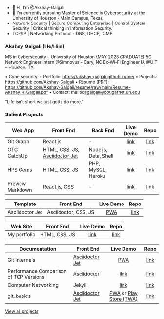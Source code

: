 - 👋 Hi, I’m @Akshay-Galgali
- 🌱 I’m currently pursuing Master of Science in Cybersecurity at the University of Houston - Main Campus, Texas.
- Network Security | Secure Computing Enterprise | Control System Security | Critical thinking in Information Security.
- TCP/IP | Networking Protocol - DNS, DHCP, ICMP.


### Akshay Galgali (He/Him)

MS in Cybersecurity – University of Houston {MAY 2023 GRADUATE}
5G Network Engineer Intern @Simnovus – Cary, NC
Ex-Wi-Fi Engineer IA @UIT – Houston, TX

•	Cybersecurity: 
•	Portfolio: https://akshay-galgali.github.io/me/
•	Projects: https://github.com/Akshay-Galgali
•	Résumé (PDF): https://github.com/Akshay-Galgali/resume/raw/main/Resume-Akshay_R_Galgali.pdf
•	Contact: mailto:agalgali@cougarnet.uh.edu

“Life isn’t short we just gotta do more.”


### Salient Projects

Web App | Front End | Back End | Live Demo | Repo
------- | --------- | -------- | :-------: | :--:
Git Graph | React.js | - | [link](https://git-graph.harshkapadia.me) | [link](https://github.com/HarshKapadia2/git-graph)
OTC CatchUp | HTML, CSS, JS, [Asciidoctor Jet](https://harshkapadia2.github.io/asciidoctor-jet) | Node.js, Deta, Shell | [link](https://catchup.ourtech.community) | [link](https://github.com/OurTechCommunity/catchup)
HPS Gems | HTML, CSS, JS | PHP, MySQL, Heroku | [link](https://hps-gems.herokuapp.com) | [link](https://github.com/HarshKapadia2/hps-gems)
Preview Markdown | React.js, CSS | - | [link](https://harshkapadia2.github.io/preview-markdown) | [link](https://github.com/HarshKapadia2/preview-markdown)

Template | Front End | Live Demo | Repo
-------- | --------- | :-------: | :--:
Asciidoctor Jet | Asciidoctor, CSS, JS | [PWA](https://harshkapadia2.github.io/asciidoctor-jet) | [link](https://github.com/HarshKapadia2/asciidoctor-jet)

Web Site | Front End | Live Demo | Repo
-------- | --------- | :-------: | :--:
My portfolio | HTML, CSS, JS | [link](https://harshkapadia.me) | [link](https://github.com/HarshKapadia2/portfolio-v2)

Documentation | Front End | Live Demo | Repo
------------- | --------- | :-------: | :--:
Git Internals | [Asciidoctor Jet](https://harshkapadia2.github.io/asciidoctor-jet) | [PWA](https://git.harshkapadia.me) | [link](https://github.com/HarshKapadia2/git_internals)
Performance Comparison of TCP Versions | Asciidoctor | [link](https://harshkapadia2.github.io/tcp-version-performance-comparison) | [link](https://github.com/HarshKapadia2/tcp-version-performance-comparison)
Computer Networking | Jekyll | [link](https://networking.harshkapadia.me) | [link](https://github.com/HarshKapadia2/networking)
git_basics | [Asciidoctor Jet](https://harshkapadia2.github.io/asciidoctor-jet) | [PWA](https://harshkapadia2.github.io/git_basics) or [Play Store (TWA)](https://play.google.com/store/apps/details?id=com.harsh_kapadia.git_basics) | [link](https://github.com/HarshKapadia2/git_basics)

[View all projects](https://dev.harshkapadia.me/projects)
